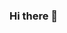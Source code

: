 ### Hi there 👋

<!--
**gleisonkz/gleisonkz** is a ✨ _special_ ✨ repository because its `README.md` (this file) appears on your GitHub profile.

###Hi everyone!
#Welcome to my repository! here most of my study projects are gathered, my daily evolution. 👨‍💻 
